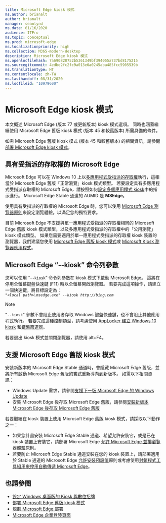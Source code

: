 ```yaml
---
title: Microsoft Edge kiosk 模式
ms.author: brianalt
author: brianalt
manager: seanlynd
ms.date: 01/16/2020
audience: ITPro
ms.topic: conceptual
ms.prod: microsoft-edge
ms.localizationpriority: high
ms.collection: M365-modern-desktop
description: Microsoft Edge kiosk 模式
ms.openlocfilehash: 7a690820752b5361349bf394055a737bd8175215
ms.sourcegitcommit: 4edbe2fc2fc9a013e6a0245aba485fcc5905539b
ms.translationtype: HT
ms.contentlocale: zh-TW
ms.lasthandoff: 08/31/2020
ms.locfileid: "10979600"
---
```

# Microsoft Edge kiosk 模式

本文概述 Microsoft Edge (版本 77 或更新版本) kiosk 模式選項。 同時也涵蓋繼續使用 Microsoft Edge 舊版 kiosk 模式 (版本 45 和較舊版本) 所需具備的條件。

如需 Microsoft Edge 舊版 kiosk 模式 (版本 45 和較舊版本) 的相關資訊，請參閱[部署 Microsoft Edge kiosk 模式](https://aka.ms/edgekioskmode)。

## 具有受指派的存取權的 Microsoft Edge

Microsoft Edge 可以在 Windows 10 上以[多應用程式受指派的存取權](https://docs.microsoft.com/windows/configuration/lock-down-windows-10-to-specific-apps)執行，這相當於 Microsoft Edge 舊版「正常瀏覽」kiosk 模式類型。 若要設定具有多應用程式受指派存取權的 Microsoft Edge，請按照如何[設定多個應用程式 kiosk](https://docs.microsoft.com/windows/configuration/lock-down-windows-10-to-specific-apps)中的指示進行。 Microsoft Edge Stable 通道的 AUMID 是 **MSEdge**。

使用具有受指派的存取權的 Microsoft Edge 時，您可以使用 [Microsoft Edge 瀏覽器原則](microsoft-edge-policies.md)來設定瀏覽體驗，以滿足您的獨特要求。

目前 Microsoft Edge 不支援與單一應用程式受指派的存取權相同的 Microsoft Edge 舊版 kiosk 模式類型，以及多應用程式受指派的存取權中的「公用瀏覽」kiosk 模式類型。 如果您需要適用於單一應用程式受指派的存取權 kiosk 裝置的瀏覽器，我們建議您使用 [Microsoft Edge 舊版 kiosk 模式](https://aka.ms/edgekioskmode)或 [Microsoft Kiosk 瀏覽器應用程式](https://www.microsoft.com/p/kiosk-browser/9ngb5s5xg2kp?activetab=pivot:overviewtab)。 

## Microsoft Edge “--kiosk” 命令列參數

您可以使用 “`--kiosk`” 命令列參數在 kiosk 模式下啟動 Microsoft Edge。 這將在停用全螢幕鍵盤快速鍵 (F11) 時以全螢幕開啟瀏覽器。 若要完成這項操作，請建立一個快速鍵，將目標設定為：<br>
*`"<local path>\msedge.exe" --kiosk http://bing.com`*

> [!NOTE]
> "`--kiosk`" 參數不會阻止使用者存取 Windows 鍵盤快速鍵，也不會阻止其他應用程式執行。 若要完成這種控制類型，請考慮使用 [AppLocker 建立 Windows 10 kiosk](https://docs.microsoft.com/windows/configuration/lock-down-windows-10-applocker) 和[鍵盤篩選器](https://docs.microsoft.com/windows-hardware/customize/enterprise/keyboardfilter)。

若要退出 kiosk 模式並關閉瀏覽器，請使用 alt+F4。

## 支援 Microsoft Edge 舊版 kiosk 模式

安裝新版本的 Microsoft Edge Stable 通道時，會隱藏 Microsoft Edge 舊版，並將所有啟動 Microsoft Edge 舊版的嘗試重新導向到新版本。 如需以下相關資訊：

- Windows Update 需求，請參閱[支援下一版 Microsoft Edge 的 Windows Update](microsoft-edge-sysupdate-windows-updates.md) 
- 安裝 Microsoft Edge 後存取 Microsoft Edge 舊版，請參閱[安裝新版本 Microsoft Edge 後存取 Microsoft Edge 舊版](microsoft-edge-sysupdate-access-old-edge.md)
 
若要繼續在 kiosk 裝置上使用 Microsoft Edge 舊版 kiosk 模式，請採取以下動作之一： 

- 如果您計畫安裝 Microsoft Edge Stable 通道、希望允許安裝它，或是已在 kiosk 裝置上安裝它，請部署 Microsoft Edge [允許 Microsoft Edge 並排瀏覽器體驗](https://docs.microsoft.com/deployedge/microsoft-edge-update-policies#allowsxs)原則。
- 若要防止 Microsoft Edge Stable 通道安裝在您的 kiosk 裝置上，請部署適用於 Stable 通道的 Microsoft Edge [允許安裝預設值](https://docs.microsoft.com/deployedge/microsoft-edge-update-policies#allow-installation-default)原則或考慮使用[封鎖程式工具組用來停用自動傳遞 Microsoft Edge](microsoft-edge-blocker-toolkit.md)。 

## 也請參閱

- [設定 Windows 桌面版的 Kiosk 與數位招牌](https://docs.microsoft.com/windows/configuration/kiosk-methods)
- [部署 Microsoft Edge 舊版 kiosk 模式](https://aka.ms/edgekioskmode) 
- [規劃 Microsoft Edge 部署](deploy-edge-plan-deployment.md)
- [Microsoft Edge 企業登陸頁面](https://aka.ms/EdgeEnterprise)
